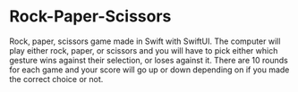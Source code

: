 # Rock-Paper-Scissors

Rock, paper, scissors game made in Swift with SwiftUI. The computer will play either rock, paper, or scissors 
and you will have to pick either which gesture wins against their selection, or loses against it. 
There are 10 rounds for each game and your score will go up or down depending on if you made the correct choice or not.
